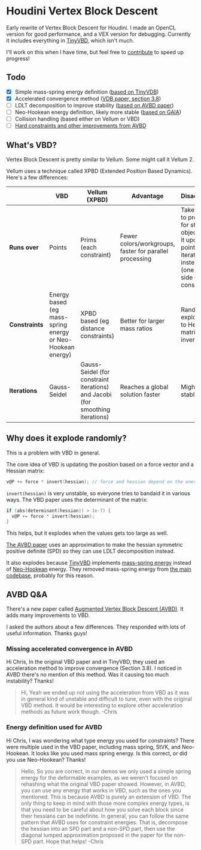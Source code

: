 # Houdini Vertex Block Descent

Early rewrite of Vertex Block Descent for Houdini. I made an OpenCL version for good performance, and a VEX version for debugging. Currently it includes everything in [TinyVBD](https://github.com/AnkaChan/TinyVBD), which isn't much.

I'll work on this when I have time, but feel free to [contribute](https://github.com/MysteryPancake/Houdini-VBD/pulls) to speed up progress!

## Todo
- [x] Simple mass-spring energy definition ([based on TinyVDB](https://github.com/AnkaChan/TinyVBD))
- [x] Accelerated convergence method ([VDB paper, section 3.8](https://graphics.cs.utah.edu/research/projects/vbd/vbd-siggraph2024.pdf))
- [ ] LDLT decomposition to improve stability ([based on AVBD paper](https://graphics.cs.utah.edu/research/projects/avbd/Augmented_VBD-SIGGRAPH25.pdf))
- [ ] Neo-Hookean energy definition, likely more stable ([based on GAIA](https://github.com/AnkaChan/Gaia/blob/main/Simulator/Modules/VBD/VBD_NeoHookean.cpp))
- [ ] Collision handling (based either on Vellum or VBD)
- [ ] [Hard constraints and other improvements from AVBD](https://graphics.cs.utah.edu/research/projects/avbd/Augmented_VBD-SIGGRAPH25.pdf)

## What's VBD?

Vertex Block Descent is pretty similar to Vellum. Some might call it Vellum 2.

Vellum uses a technique called XPBD (Extended Position Based Dynamics). Here's a few differences:

|  | VBD | Vellum (XPBD) | Advantage | Disadvantage |
| --- | --- | --- | --- | --- |
| **Runs over** | Points | Prims (each constraint) | Fewer colors/workgroups, faster for parallel processing | Takes longer to propagate for stiff objects, since it updates 1 point per iteration instead of 2 (one on each side of the constraint) |
| **Constraints** | Energy based (eg mass-spring energy or Neo-Hookean energy) | XPBD based (eg distance constraints) | Better for larger mass ratios | Randomly explodes due to Hessian matrix inversion |
| **Iterations** | Gauss-Seidel | Gauss-Seidel (for constraint iterations) and Jacobi (for smoothing iterations) | Reaches a global solution faster | Might be less stable |

## Why does it explode randomly?
This is a problem with VBD in general.

The core idea of VBD is updating the position based on a force vector and a Hessian matrix:
```c
v@P += force * invert(hessian); // force and hessian depend on the energy definition, eg mass-spring or Neo-Hookean
```

`invert(hessian)` is very unstable, so everyone tries to bandaid it in various ways. The VBD paper uses the determinant of the matrix:

```c
if (abs(determinant(hessian)) > 1e-7) {
  v@P += force * invert(hessian);
}
```

This helps, but it explodes when the values gets too large as well.

[The AVBD paper](https://graphics.cs.utah.edu/research/projects/avbd/Augmented_VBD-SIGGRAPH25.pdf) uses an approximation to make the hessian symmetric positive definite (SPD) so they can use LDLT decomposition instead.

It also explodes because [TinyVBD](https://github.com/AnkaChan/TinyVBD) implements [mass-spring energy](https://github.com/AnkaChan/Gaia/blob/main/Simulator/Modules/VBD/VBD_MassSpring.cpp) instead of [Neo-Hookean](https://github.com/AnkaChan/Gaia/blob/main/Simulator/Modules/VBD/VBD_NeoHookean.cpp) energy. They removed mass-spring energy from [the main codebase](https://github.com/AnkaChan/Gaia/blob/main/Simulator/Modules/VBD/VBD_MassSpring.cpp), probably for this reason.

## AVBD Q&A

There's a new paper called [Augmented Vertex Block Descent (AVBD)](https://graphics.cs.utah.edu/research/projects/avbd/Augmented_VBD-SIGGRAPH25.pdf). It adds many improvements to VBD.

I asked the authors about a few differences. They responded with lots of useful information. Thanks guys!

### Missing accelerated convergence in AVBD

Hi Chris, In the original VBD paper and in TinyVBD, they used an acceleration method to improve convergence (Section 3.8). I noticed in AVBD there's no mention of this method. Was it causing too much instability? Thanks!

> Hi,
> Yeah we ended up not using the acceleration from VBD as it was in general kind of unstable and difficult to tune, even with the original VBD method. It would be interesting to explore other acceleration methods as future work though.
> -Chris

### Energy definition used for AVBD

Hi Chris, I was wondering what type energy you used for constraints? There were multiple used in the VBD paper, including mass spring, StVK, and Neo-Hookean. It looks like you used mass spring energy. Is this correct, or did you use Neo-Hookean? Thanks!

> Hello,
> So you are correct, in our demos we only used a simple spring energy for the deformable examples, as we weren't focused on rehashing what the original VBD paper showed. However, in AVBD, you can use any energy that works in VBD, such as the ones you mentioned. This is because AVBD is purely an extension of VBD. The only thing to keep in mind with those more complex energy types, is that you need to be careful about how you solve each block since their hessians can be indefinite. In general, you can follow the same pattern that AVBD uses for constraint energies. That is, decompose the hessian into an SPD part and a non-SPD part, then use the diagonal lumped approximation proposed in the paper for the non-SPD part.
> Hope that helps!
> -Chris
